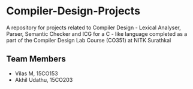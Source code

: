 # Compiler-Design-Projects
A repository for projects related to Compiler Design - Lexical Analyser, Parser, Semantic Checker and ICG for a C - like language completed as a part of the Compiler Design Lab Course (CO351) at NITK Surathkal

## Team Members
 - Vilas M, 15CO153
 - Akhil Udathu, 15CO203
